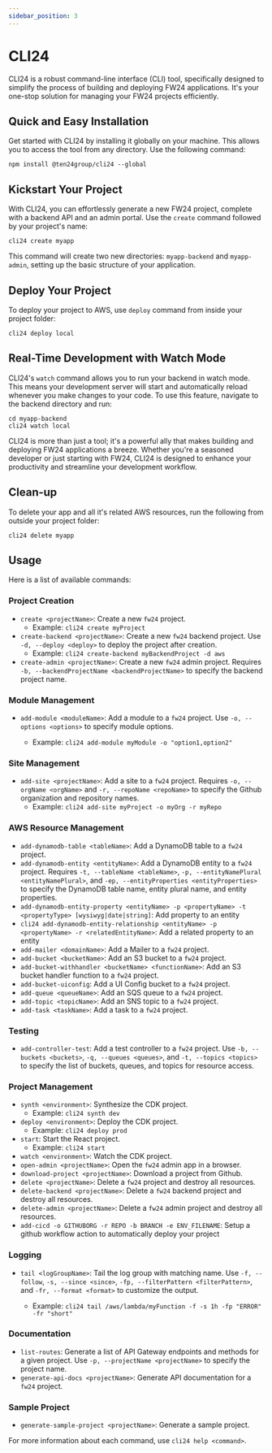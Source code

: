 ```yaml
---
sidebar_position: 3
---
```


# CLI24

CLI24 is a robust command-line interface (CLI) tool, specifically designed to simplify the process of building and deploying FW24 applications. It's your one-stop solution for managing your FW24 projects efficiently.

## Quick and Easy Installation

Get started with CLI24 by installing it globally on your machine. This allows you to access the tool from any directory. Use the following command:

```shell
npm install @ten24group/cli24 --global
```

## Kickstart Your Project

With CLI24, you can effortlessly generate a new FW24 project, complete with a backend API and an admin portal. Use the `create` command followed by your project's name:

```shell
cli24 create myapp
```

This command will create two new directories: `myapp-backend` and `myapp-admin`, setting up the basic structure of your application.

## Deploy Your Project

To deploy your project to AWS, use `deploy` command from inside your project folder:

```shell
cli24 deploy local
```

## Real-Time Development with Watch Mode

CLI24's `watch` command allows you to run your backend in watch mode. This means your development server will start and automatically reload whenever you make changes to your code. To use this feature, navigate to the backend directory and run:

```shell
cd myapp-backend
cli24 watch local
```

CLI24 is more than just a tool; it's a powerful ally that makes building and deploying FW24 applications a breeze. Whether you're a seasoned developer or just starting with FW24, CLI24 is designed to enhance your productivity and streamline your development workflow.

## Clean-up
To delete your app and all it's related AWS resources, run the following from outside your project folder:

```shell
cli24 delete myapp
```

## Usage

Here is a list of available commands:

### Project Creation

- `create <projectName>`: Create a new `fw24` project.
  - Example: `cli24 create myProject`
- `create-backend <projectName>`: Create a new `fw24` backend project. Use `-d, --deploy <deploy>` to deploy the project after creation.
  - Example: `cli24 create-backend myBackendProject -d aws`
- `create-admin <projectName>`: Create a new `fw24` admin project. Requires `-b, --backendProjectName <backendProjectName>` to specify the backend project name.

### Module Management

- `add-module <moduleName>`: Add a module to a `fw24` project. Use `-o, --options <options>` to specify module options.

  - Example: `cli24 add-module myModule -o "option1,option2"`

### Site Management

- `add-site <projectName>`: Add a site to a `fw24` project. Requires `-o, --orgName <orgName>` and `-r, --repoName <repoName>` to specify the Github organization and repository names.
  - Example: `cli24 add-site myProject -o myOrg -r myRepo`

### AWS Resource Management

- `add-dynamodb-table <tableName>`: Add a DynamoDB table to a `fw24` project.
- `add-dynamodb-entity <entityName>`: Add a DynamoDB entity to a `fw24` project. Requires `-t, --tableName <tableName>`, `-p, --entityNamePlural <entityNamePlural>`, and `-ep, --entityProperties <entityProperties>` to specify the DynamoDB table name, entity plural name, and entity properties.
- `add-dynamodb-entity-property <entityName> -p <propertyName> -t <propertyType> [wysiwyg|date|string]`: Add property to an entity
- `cli24 add-dynamodb-entity-relationship <entityName> -p <propertyName> -r <relatedEntityName>`: Add a related property to an entity
- `add-mailer <domainName>`: Add a Mailer to a `fw24` project.
- `add-bucket <bucketName>`: Add an S3 bucket to a `fw24` project.
- `add-bucket-withhandler <bucketName> <functionName>`: Add an S3 bucket handler function to a `fw24` project.
- `add-bucket-uiconfig`: Add a UI Config bucket to a `fw24` project.
- `add-queue <queueName>`: Add an SQS queue to a `fw24` project.
- `add-topic <topicName>`: Add an SNS topic to a `fw24` project.
- `add-task <taskName>`: Add a task to a `fw24` project.

### Testing

- `add-controller-test`: Add a test controller to a `fw24` project. Use `-b, --buckets <buckets>`, `-q, --queues <queues>`, and `-t, --topics <topics>` to specify the list of buckets, queues, and topics for resource access.

### Project Management

- `synth <environment>`: Synthesize the CDK project.
  - Example: `cli24 synth dev`
- `deploy <environment>`: Deploy the CDK project.
  - Example: `cli24 deploy prod`
- `start`: Start the React project.
  - Example: `cli24 start`
- `watch <environment>`: Watch the CDK project.
- `open-admin <projectName>`: Open the `fw24` admin app in a browser.
- `download-project <projectName>`: Download a project from Github.
- `delete <projectName>`: Delete a `fw24` project and destroy all resources.
- `delete-backend <projectName>`: Delete a `fw24` backend project and destroy all resources.
- `delete-admin <projectName>`: Delete a `fw24` admin project and destroy all resources.
- `add-cicd -o GITHUBORG -r REPO -b BRANCH -e ENV_FILENAME`: Setup a github workflow action to automatically deploy your project

### Logging

- `tail <logGroupName>`: Tail the log group with matching name. Use `-f, --follow`, `-s, --since <since>`, `-fp, --filterPattern <filterPattern>`, and `-fr, --format <format>` to customize the output.

  - Example: `cli24 tail /aws/lambda/myFunction -f -s 1h -fp "ERROR" -fr "short"`

### Documentation

- `list-routes`: Generate a list of API Gateway endpoints and methods for a given project. Use `-p, --projectName <projectName>` to specify the project name.
- `generate-api-docs <projectName>`: Generate API documentation for a `fw24` project.

### Sample Project

- `generate-sample-project <projectName>`: Generate a sample project.

For more information about each command, use `cli24 help <command>`.
